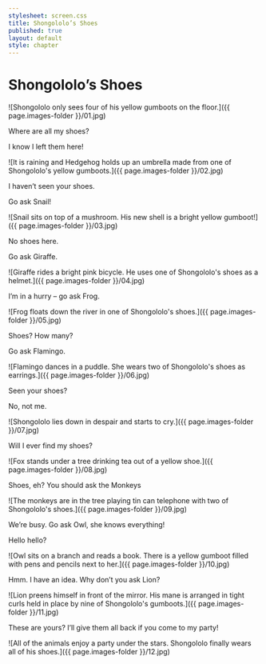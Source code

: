 ```yaml
---
stylesheet: screen.css
title: Shongololo’s Shoes
published: true
layout: default
style: chapter
---
```


# Shongololo’s Shoes

![Shongololo only sees four of his yellow gumboots on the floor.]({{ page.images-folder }}/01.jpg)

Where are all my shoes?

I know I left them here!

![It is raining and Hedgehog holds up an umbrella made from one of Shongololo's yellow gumboots.]({{ page.images-folder }}/02.jpg)

I haven’t seen your shoes.

Go ask Snail!

![Snail sits on top of a mushroom. His new shell is a bright yellow gumboot!]({{ page.images-folder }}/03.jpg)

No shoes here.

Go ask Giraffe.

![Giraffe rides a bright pink bicycle. He uses one of Shongololo's shoes as a helmet.]({{ page.images-folder }}/04.jpg)

I’m in a hurry – go ask Frog.

![Frog floats down the river in one of Shongololo's shoes.]({{ page.images-folder }}/05.jpg)

Shoes? How many?

Go ask Flamingo.

![Flamingo dances in a puddle. She wears two of Shongololo's shoes as earrings.]({{ page.images-folder }}/06.jpg)

Seen your shoes?

No, not me.

![Shongololo lies down in despair and starts to cry.]({{ page.images-folder }}/07.jpg)

Will I ever find my shoes?

![Fox stands under a tree drinking tea out of a yellow shoe.]({{ page.images-folder }}/08.jpg)

Shoes, eh? You should ask the Monkeys

![The monkeys are in the tree playing tin can telephone with two of Shongololo's shoes.]({{ page.images-folder }}/09.jpg)

We’re busy. Go ask Owl, she knows everything!

Hello hello?

![Owl sits on a branch and reads a book. There is a yellow gumboot filled with pens and pencils next to her.]({{ page.images-folder }}/10.jpg)

Hmm. I have an idea. Why don’t you ask Lion?

![Lion preens himself in front of the mirror. His mane is arranged in tight curls held in place by nine of Shongololo's gumboots.]({{ page.images-folder }}/11.jpg) 

These are yours? I’ll give them all back if you come to my party!

![All of the animals enjoy a party under the stars. Shongololo finally wears all of his shoes.]({{ page.images-folder }}/12.jpg)
